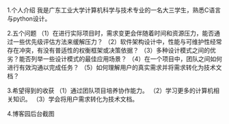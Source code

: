 1.个人介绍
我是广东工业大学计算机科学与技术专业的一名大三学生，熟悉C语言与python设计。

2.五个问题
  （1）在进行实际项目时，需求变更会伴随着时间和资源压力，能否通过一些优先级评估方法来缓解压力？
  （2）软件架构设计中，性能与可维护性经常存在冲突，有没有普适性的权衡框架或决策依据？
  （3）多种设计模式之间的优劣？能否列举一些设计模式的最佳应用场景？
  （4）在一个项目中，团队之间如何进行有效沟通以完成任务？
  （5）如何理解用户的真实需求并将需求转化为技术文档？
  
3.希望得到的收获
  （1）通过团队项目培养协作能力。
  （2）学习更多的计算机相关知识。
  （3）学会将用户需求转化为技术文档。
  
4.博客园后台截图

